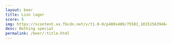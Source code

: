 ```yaml
---
layout: beer
title: Lion lager
score: 5
img: https://scontent.xx.fbcdn.net/v/t1.0-0/p480x480/75581_10151563946433745_1440605873_n.jpg?oh=dc6186f81bd83dacf40bee8cbc04ba73&oe=591265FE
desc: Nothing special
permalink: /beer/:title.html
---
```

